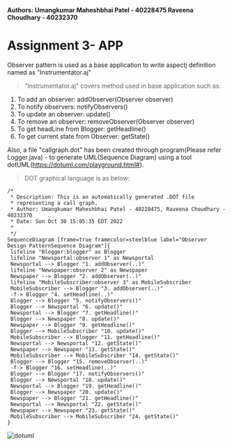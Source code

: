 **Authors: 
Umangkumar Maheshbhai Patel - 40228475
Raveena Choudhary - 40232370**

# Assignment 3- APP

Observer pattern is used as a base application to write aspectj definition named as "Instrumentator.aj"
> "Instrumentator.aj" covers method used in base application such as:
1. To add an observer: addObserver(Observer observer)
2. To notify observers: notifyObservers()
3. To update an observer: update()
4. To remove an observer: removeObserver(Observer observer)
5. To get headLine from Blogger: getHeadline()
6. To get current state from Observer: getState()

Also, a file "callgraph.dot" has been created through program(Please refer Logger.java) - to generate UML(Sequence Diagram) using a tool dotUML(https://dotuml.com/playground.html#).

> DOT graphical language is as below:
````
/*
 * Description: This is an automatically generated .DOT file
 * representing a call graph.
 * Author: Umangkumar Maheshbhai Patel - 40228475, Raveena Choudhary - 40232370
 * Date: Sun Oct 30 15:05:35 EDT 2022
 *
 */
SequenceDiagram [frame=true framecolor=steelblue label="Observer Design PatternSequence Diagram"]{
 lifeline "Blogger:blogger" as Blogger
 lifeline "Newsportal:observer 1" as Newsportal
 Newsportal --> Blogger "1. addObserver(..)"
 lifeline "Newspaper:observer 2" as Newspaper
 Newspaper --> Blogger "2. addObserver(..)"
 lifeline "MobileSubscriber:observer 3" as MobileSubscriber
 MobileSubscriber --> Blogger "3. addObserver(..)"
 -f-> Blogger "4. setHeadline(..)"
 Blogger --> Blogger "5. notifyObservers()"
 Blogger --> Newsportal "6. update()"
 Newsportal --> Blogger "7. getHeadline()"
 Blogger --> Newspaper "8. update()"
 Newspaper --> Blogger "9. getHeadline()"
 Blogger --> MobileSubscriber "10. update()"
 MobileSubscriber --> Blogger "11. getHeadline()"
 Newsportal --> Newsportal "12. getState()"
 Newspaper --> Newspaper "13. getState()"
 MobileSubscriber --> MobileSubscriber "14. getState()"
 Blogger --> Blogger "15. removeObserver(..)"
 -f-> Blogger "16. setHeadline(..)"
 Blogger --> Blogger "17. notifyObservers()"
 Blogger --> Newsportal "18. update()"
 Newsportal --> Blogger "19. getHeadline()"
 Blogger --> Newspaper "20. update()"
 Newspaper --> Blogger "21. getHeadline()"
 Newsportal --> Newsportal "22. getState()"
 Newspaper --> Newspaper "23. getState()"
 MobileSubscriber --> MobileSubscriber "24. getState()"
}
````


 ![dotuml](https://user-images.githubusercontent.com/116931930/198900445-9223caca-73c3-4e9e-87ef-aaa9332fe4c8.png)

 
